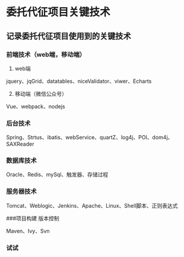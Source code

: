 # 委托代征项目关键技术
## 记录委托代征项目使用到的关键技术
### 前端技术（web端，移动端）
1. web端

jquery、jqGrid、datatables、niceValidator、viwer、Echarts

2. 移动端（微信公众号）

Vue、webpack、nodejs

### 后台技术

Spring、Strtus、ibatis、webService、quartZ、log4j、POI、dom4j、SAXReader

### 数据库技术

Oracle、Redis、mySql、触发器、存储过程

### 服务器技术

Tomcat、Weblogic、Jenkins、Apache、Linux、Shell脚本、正则表达式

###项目构建 版本控制

Maven、Ivy、Svn

### 试试
